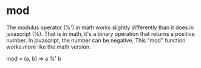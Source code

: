 # mod

The modulus operator (%') in math works slightly differently than it does in javascript (%).
That is in math, it's a binary operation that returns a positive number. In javascript, the number can be negative. This "mod" function works _more_ like the math version.

mod = (a, b) => a %' b
